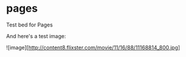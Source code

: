 pages
=====

Test bed for Pages


And here's a test image:

![image][http://content8.flixster.com/movie/11/16/88/11168814_800.jpg]
